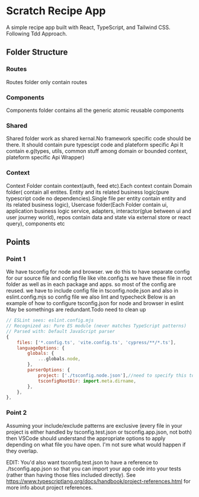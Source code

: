 # Scratch Recipe App

A simple recipe app built with React, TypeScript, and Tailwind CSS. Following Tdd Approach.

## Folder Structure

### Routes

Routes folder only contain routes

### Components

Components folder contains all the generic atomic reusable components

### Shared

Shared folder work as shared kernal.No framework specific code should be there.
It should contain pure typescipt code and plateform specific Api
It contain e.g(types, utils, common stuff among domain or bounded context, plateform specific Api Wrapper)

### Context

Context Folder contain context(auth, feed etc).Each context contain Domain folder( contain all entites. Entity and its related business logic(pure typescript code no dependencies).Single file per entity contain entity and its related business logic), Usercase folder(Each Folder contain ui, application business logic service, adapters, interactor(glue between ui and user journey world), repos contain data and state via external store or react query), components etc

## Points

### Point 1
We have tsconfig for node and browser. we do this to have separate config for our source file and config file like vite.config.ts
we have these file in root folder as well as in each package and apps. so most of the config are reused.
we have to include config file in tsconfig.node.json and also in eslint.config.mjs so config file we also lint and typecheck
Below is an example of how to configure tsconfig.json for node and browser in eslint
May be somethings are redundant.Todo need to clean up

```js
// ESLint sees: eslint.config.mjs
// Recognized as: Pure ES module (never matches TypeScript patterns)
// Parsed with: Default JavaScript parser
{
    files: ['*.config.ts', 'vite.config.ts', 'cypress/**/*.ts'],
    languageOptions: {
        globals: {
            ...globals.node,
        },
        parserOptions: {
            project: ['./tsconfig.node.json'],//need to specify this to tell eslint where to find tsconfigs when parse these files
            tsconfigRootDir: import.meta.dirname,
        },
    },
},
```

### Point 2
Assuming your include/exclude patterns are exclusive (every file in your project is either handled by tsconfig.test.json or tsconfig.app.json, not both) then VSCode should understand the appropriate options to apply depending on what file you have open. I'm not sure what would happen if they overlap.

EDIT: You'd also want tsconfig.test.json to have a reference to ./tsconfig.app.json so that you can import your app code into your tests (rather than having those files included directly). See https://www.typescriptlang.org/docs/handbook/project-references.html for more info about project references.  